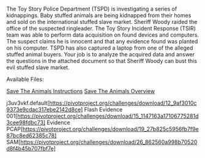 The Toy Story Police Department (TSPD) is investigating a series of kidnappings.  Baby stuffed animals are being kidnapped from their   homes and sold on the international stuffed slave market. Sheriff Woody raided the office of the suspected ringleader.  The Toy Story   Incident Response (TSIR) team was able to perform data acquisition on found devices and computers. The suspect claims he is innocent   and that any evidence found was planted on his computer.   TSPD has also captured a laptop from one of the alleged stuffed animal   buyers.  Your job is to analyze the acquired data and answer the questions in the attached document so that Sheriff Woody can bust  this evil stuffed slave market. 


Available Files:

[Save The Animals Instructions](https://pivotproject.org/challenges/download/10_72d1f70eff73b184ecd87b1e940f7ad4)
[Save The Animals Overview](https://pivotproject.org/challenges/download/11_301f73a0682b18a73cd9c9053a1625fe)

j3uv3vkf.default[https://pivotproject.org/challenges/download/12_9af3010c9373e9cdac317ebe2142d8ce]
Flash Evidence 001[https://pivotproject.org/challenges/download/15_1147163a17106775281d3cee98fdbc73]
Evidence PCAP[https://pivotproject.org/challenges/download/19_27b825c5956fb7f9e87bc8ed62385c78]
SAM[https://pivotproject.org/challenges/download/26_862560a998b70520d8f4b45b707fbf7e]
